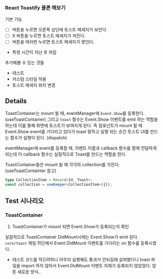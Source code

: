 ### React Toastify 클론 해보기

기본 기능

- [ ] 버튼을 누르면 오른쪽 상단에 토스트 메세지가 보인다.
- [ ] X 버튼을 누르면 토스트 메세지가 꺼진다.
- [ ] 버튼을 여러번 누르면 토스트 메세지가 쌓인다.
- 특정 시간이 지난 후 꺼짐

추가해볼 수 있는 것들

- 테스트
- 커스텀 스타일 적용
- 토스트 메세지 위치 변경

## Details

ToastContainer는 mount 될 때, eventManager에 `Event.Show`를 등록한다. (useToastContainer) 그리고 `toast` 함수는 Event.Show 이벤트를 emit 하는 역할을 하는데 이를 통해 화면에 토스트가 보여지게 된다. 즉 컴포넌트가 mount 될 때 Event.Show event를 기다리고 있다가 toast 팡하고 실행 되는 순간 토스트 UI를 만드는 함수가 실행이 된다. (dispatch)

eventManager에 event를 등록할 때, 이벤트 이름과 callback 함수를 함께 전달하게 되는데 이 callback 함수는 실질적으로 Toast를 만드는 역할을 한다.

ToastContainer들은 mount 될 때 각각의 collection<RefObject>를 가진다. (useToastContainter 참고)

```ts
type CollectionItem = Record<Id, Toast>;
const collection = useKeeper<CollectionItem>({});
```

## Test 시나리오

### ToastContainer

1. ToastContainer가 mount 되면 Event.Show가 등록되는지 확인

실질적으로 ToastContainer DidMount시에는 Event.Show가 emit 된다. `core/toast` 제일 하단에서 Event.DidMount 이벤트를 기다리는 on 함수를 등록시켰다.

- 테스트 코드를 적으려하니 아무리 실행해도 통과가 안되길래 살펴봤더니 toast 파일을 import 하지 않아서 Event.DidMount 이벤트 자체가 등록되지 않았었다. 암튼 새로운 방식..
